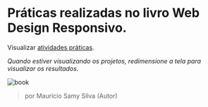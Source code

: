 # Práticas realizadas no livro Web Design Responsivo.

Visualizar [atividades práticas](https://leocaliban.github.io/pl-web-design-responsivo/).

*Quando estiver visualizando os projetos, redimensione a tela para visualizar os resultados.*


![book](https://user-images.githubusercontent.com/23413093/51539647-ab753600-1e3b-11e9-91dd-ec5a31611713.jpg)

> por Maurício Samy Silva (Autor)
